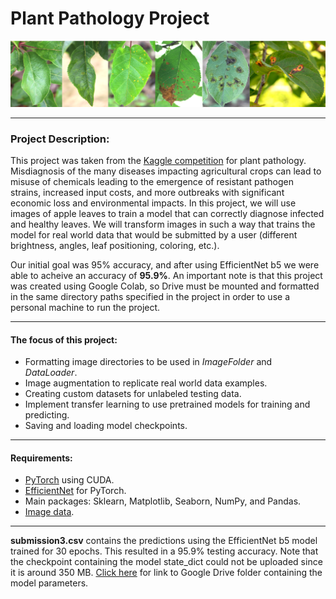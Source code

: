 # Plant Pathology Project

<img src="/Image/header.png" width="600">

---

### Project Description:
This project was taken from the [Kaggle competition](https://www.kaggle.com/c/plant-pathology-2020-fgvc7/overview/evaluation) for plant pathology. Misdiagnosis of the many diseases impacting agricultural crops can lead to misuse of chemicals leading to the emergence of resistant pathogen strains, increased input costs, and more outbreaks with significant economic loss and environmental impacts. In this project, we will use images of apple leaves to train a model that can correctly diagnose infected and healthy leaves. We will transform images in such a way that trains the model for real world data that would be submitted by a user (different brightness, angles, leaf positioning, coloring, etc.). 

Our initial goal was 95% accuracy, and after using EfficientNet b5 we were able to acheive an accuracy of **95.9%**. An important note is that this project was created using Google Colab, so Drive must be mounted and formatted in the same directory paths specified in the project in order to use a personal machine to run the project.

---

#### The focus of this project:
- Formatting image directories to be used in *ImageFolder* and *DataLoader*.
- Image augmentation to replicate real world data examples.
- Creating custom datasets for unlabeled testing data.
- Implement transfer learning to use pretrained models for training and predicting.
- Saving and loading model checkpoints.

---

#### Requirements:
- [PyTorch](https://pytorch.org/get-started/locally/) using CUDA.
- [EfficientNet](https://pypi.org/project/efficientnet-pytorch/) for PyTorch.
- Main packages: Sklearn, Matplotlib, Seaborn, NumPy, and Pandas.
- [Image data](https://www.kaggle.com/c/plant-pathology-2020-fgvc7/data).

---

**submission3.csv** contains the predictions using the EfficientNet b5 model trained for 30 epochs. This resulted in a 95.9% testing accuracy. Note that the checkpoint containing the model state_dict could not be uploaded since it is around 350 MB. [Click here](https://drive.google.com/drive/folders/1qPAkrDkLgOGlSVm_I-g8QLYljSj7584L?usp=sharing) for link to Google Drive folder containing the model parameters. 
